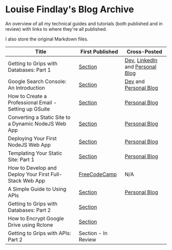 # Louise Findlay's Blog Archive

An overview of all my technical guides and tutorials (both published and in review) with links to where they're all published.

I also store the original Markdown files.

| Title                                                   | First Published                                                                            | Cross-Posted                                                                                                                                                                                                                                                                                                            |
|---------------------------------------------------------|--------------------------------------------------------------------------------------------|-------------------------------------------------------------------------------------------------------------------------------------------------------------------------------------------------------------------------------------------------------------------------------------------------------------------------|
| Getting to Grips with Databases: Part 1                 | [Section](https://www.section.io/engineering-education/working-with-databases-part1)       | [Dev](https://dev.to/louisefindlay23/getting-to-grips-with-databases-part-1-creating-your-first-database-36pp), [LinkedIn](https://www.linkedin.com/pulse/getting-grips-databases-part-1-creating-your-first-database-louise) and [Personal Blog](https://louisefindlay.com/blog/getting-to-grips-with-databases-part1) |
| Google Search Console: An Introduction                  | [Section](https://www.section.io/engineering-education/google-search-console-introduction) | [Dev](https://dev.to/louisefindlay23/google-search-console-an-introduction-1c4e) and [Personal Blog](https://louisefindlay.com/blog/google-search-console-introduction)                                                                                                                                                 |
| How to Create a Professional Email - Setting up GSuite  | [Section](https://www.section.io/engineering-education/creating-professional-email)        | [Personal Blog](https://louisefindlay.com/blog/creating-a-professional-email)                                                                                                                                                                                                                                           |
| Converting a Static Site to a Dynamic NodeJS Web App    | [Section](https://www.section.io/engineering-education/static-site-dynamic-nodejs-web-app) | [Personal Blog](https://louisefindlay.com/blog/static-site-to-nodejs-web-app)                                                                                                                                                                                                                                           |
| Deploying Your First NodeJS Web App                     | [Section](https://www.section.io/engineering-education/deploying-nodejs-web-app)           | [Personal Blog](https://louisefindlay.com/blog/deploying-nodejs-web-app)                                                                                                                                                                                                                                                |
| Templating Your Static Site: Part 1                     | [Section](https://www.section.io/engineering-education/templating-your-static-site)        | [Personal Blog](https://louisefindlay.com/blog/templating-your-static-site)                                                                                                                                                                                                                                                                                                                        |
| How to Develop and Deploy Your First Full-Stack Web App | [FreeCodeCamp](https://www.freecodecamp.org/news/develop-deploy-first-fullstack-web-app)   |  N/A                                                                                                                                                                                                                                                                                                                       |
| A Simple Guide to Using APIs                            | [Section](https://www.section.io/engineering-education/simple-guide-to-using-apis-nodejs)  |  [Personal Blog](https://louisefindlay.com/blog/simple-guide-to-using-apis)                                                                                                                                                                                                                                                                                                                       |
| Getting to Grips with Databases: Part 2                 | [Section](https://section.io/engineering-education/working-with-databases-part2)                                                                                |                                                                                                                                                                                                                                                                                                                        
| How to Encrypt Google Drive using Rclone                | [Section](https://www.section.io/engineering-education/encrypting-gdrive-using-rclone)
| Getting to Grips with APIs: Part 2                      | Section - In Review

